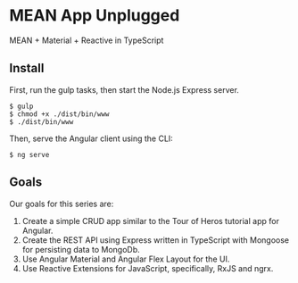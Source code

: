 # MEAN App Unplugged

MEAN + Material + Reactive in TypeScript

## Install

First, run the gulp tasks, then start the Node.js Express server.

<pre><code class="language-bash">$ gulp
$ chmod +x ./dist/bin/www
$ ./dist/bin/www</code></pre>

Then, serve the Angular client using the CLI:

<pre><code class="language-bash">$ ng serve</code></pre>

## Goals

Our goals for this series are:

1. Create a simple CRUD app similar to the Tour of Heros tutorial app for Angular.
2. Create the REST API using Express written in TypeScript with Mongoose for persisting data to MongoDb.
3. Use Angular Material and Angular Flex Layout for the UI.
4. Use Reactive Extensions for JavaScript, specifically, RxJS and ngrx.